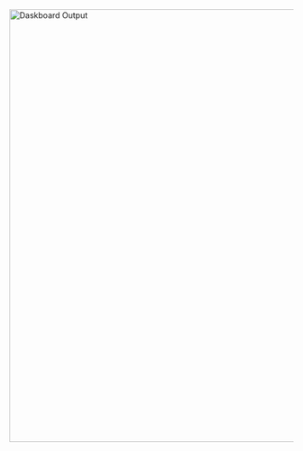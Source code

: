 

<img width="1424" height="766" alt="Daskboard Output" src="https://github.com/user-attachments/assets/0afe0945-da2b-4d17-bcee-3d50affab6b4" />
